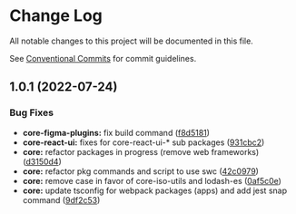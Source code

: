 # Change Log

All notable changes to this project will be documented in this file.

See [Conventional Commits](https://conventionalcommits.org) for commit guidelines.

## 1.0.1 (2022-07-24)


### Bug Fixes

* **core-figma-plugins:** fix build command ([f8d5181](https://github.com/newrade/newrade-core/commit/f8d5181558c322e9a2f53974d170ad391c82e477))
* **core-react-ui:** fixes for core-react-ui-* sub packages ([931cbc2](https://github.com/newrade/newrade-core/commit/931cbc274708ace824bd4346cf0280a4984d2196))
* **core:** refactor packages in progress (remove web frameworks) ([d3150d4](https://github.com/newrade/newrade-core/commit/d3150d42aacf2c6f15bd9eb923a23cf8cb5db046))
* **core:** refactor pkg commands and script to use swc ([42c0979](https://github.com/newrade/newrade-core/commit/42c097990217ff1b29b1a5644419530fcdd8ed24))
* **core:** remove case in favor of core-iso-utils and lodash-es ([0af5c0e](https://github.com/newrade/newrade-core/commit/0af5c0ef4815ad0d0deebede7504eecc3bf9af12))
* **core:** update tsconfig for webpack packages (apps) and add jest snap command ([9df2c53](https://github.com/newrade/newrade-core/commit/9df2c53312796d05804c64b7f5303a1d4729ac09))
